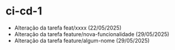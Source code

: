 # ci-cd-1

- Alteração da tarefa feat/xxxx (22/05/2025)
- Alteração da tarefa feature/nova-funcionalidade (29/05/2025)
- Alteração da tarefa feature/algum-nome (29/05/2025)